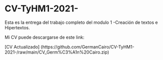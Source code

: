 # CV-TyHM1-2021-
Esta es la entrega del trabajo completo del modulo 1 -Creación de textos e Hipertextos.

<p>

Mi CV puede descargarse de este link:
<p>
[CV Actualizado] (https://github.com/GermanCairo/CV-TyHM1-2021-/raw/main/CV_Germ%C3%A1n%20Cairo.zip)
